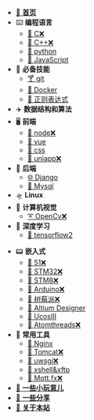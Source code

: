 * [🌈 **首页**](README.md)
* ⌨️ **编程语言**
  * [🍎 C❌](编程语言/C/waiting.md)
  * [🍉 C++❌](编程语言/C++/waiting.md)
  * [🍒 python](编程语言/python/)
  * [🍓 JavaScript](编程语言/JavaScript/)
* 💎 **必备技能**
  * [🍸 git](必备技能/git/)
  * [🍺 Docker](必备技能/Docker/)
  * [🍷 正则表达式](必备技能/正则表达式/正则表达式.md)
* ✈️ **数据结构和算法**
* 🖥️ **前端**
  * [🏮 node❌](前端/node/waiting.md)
  * [🎐 vue](前端/vue/)
  * [🧧 css](前端/css/)
  * [📎 uniapp❌](前端/uniapp/waiting.md)
* 🌌 **后端**
  * [🌐 Django](后端/Django/)
  * [📃 Mysql](后端/Mysql/)
* 🛸 **Linux**
* 👀 **计算机视觉**
  * [➰ OpenCv❌](计算机视觉/opencv/waiting.md)
* 📘 **深度学习**
  * [🧮 tensorflow2](深度学习/tensorflow2/)
<!-- * [📖 **力扣刷题**](/README.md) -->
* 📟 **嵌入式**
  * [🧱 51❌](嵌入式/51/waiting.md)
  * [🧲 STM32❌](嵌入式/STM32/waiting.md)
  * [🔫 STM8❌](嵌入式/STM8/waiting.md)
  * [🔮 Arduino❌](嵌入式/Arduino/waiting.md)
  * [🔭 树莓派❌](嵌入式/树莓派/waiting.md)
  * [🧸 Altium Designer](嵌入式/AD/ad.md)
  * [🎁 UcosIII](嵌入式/ucosiii/ucosiii.md)
  * [🎈 Atomthreads❌](嵌入式/atomthreads/waiting.md)
* 🔨 **常用工具**
  * [🔨 Nginx](常用工具/Nginx/)
  * [🔨 Tomcat❌](常用工具/Tomcat/waiting.md)
  * [🔨 uwsgi❌](常用工具/uwsgi/waiting.md)
  * [🔨 xshell&xftp](常用工具/xshell/xshell免费个人使用下载安装.md)
  * [🔨 Mqtt.fx❌](常用工具/mqttfx/waiting.md)
* [🎲 **一些小玩意儿**](小玩意/)
* [🍻 **一些分享**](分享/)
* [🍁 **关于本站**](ABOUT.md)

